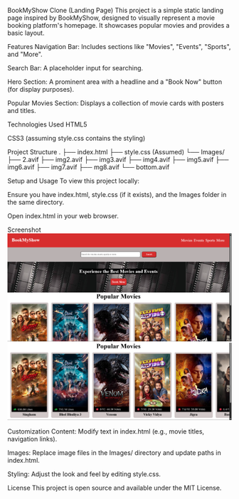 BookMyShow Clone (Landing Page)
This project is a simple static landing page inspired by BookMyShow, designed to visually represent a movie booking platform's homepage. It showcases popular movies and provides a basic layout.

Features
Navigation Bar: Includes sections like "Movies", "Events", "Sports", and "More".

Search Bar: A placeholder input for searching.

Hero Section: A prominent area with a headline and a "Book Now" button (for display purposes).

Popular Movies Section: Displays a collection of movie cards with posters and titles.

Technologies Used
HTML5

CSS3 (assuming style.css contains the styling)

Project Structure
.
├── index.html
├── style.css (Assumed)
└── Images/
    ├── 2.avif
    ├── img2.avif
    ├── img3.avif
    ├── img4.avif
    ├── img5.avif
    ├── img6.avif
    ├── img7.avif
    ├── mg8.avif
    └── bottom.avif

Setup and Usage
To view this project locally:

Ensure you have index.html, style.css (if it exists), and the Images folder in the same directory.

Open index.html in your web browser.

Screenshot
![Screenshot 1](./Images/Screenshot%202025-07-20%20182014.png)
![Screenshot 2](./Images/Screenshot%202025-07-20%20182024.png)


Customization
Content: Modify text in index.html (e.g., movie titles, navigation links).

Images: Replace image files in the Images/ directory and update paths in index.html.

Styling: Adjust the look and feel by editing style.css.

License
This project is open source and available under the MIT License.

